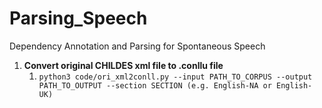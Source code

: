 # Parsing_Speech
Dependency Annotation and Parsing for Spontaneous Speech

1. **Convert original CHILDES xml file to .conllu file**
   1. ```python3 code/ori_xml2conll.py --input PATH_TO_CORPUS --output PATH_TO_OUTPUT --section SECTION (e.g. English-NA or English-UK)```
